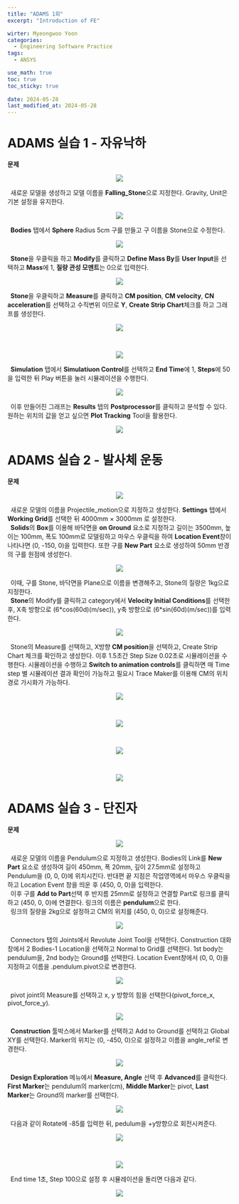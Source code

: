 ```yaml
---
title: "ADAMS 1회"
excerpt: "Introduction of FE"

wirter: Myeongwoo Yoon
categories:
  - Engineering Software Practice
tags:
  - ANSYS

use_math: true
toc: true
toc_sticky: true
 
date: 2024-05-28
last_modified_at: 2024-05-28
---
```


ADAMS 실습 1 - 자유낙하
======
**문제**<br/>
<p align="center"><img src="/assets/img/공학소프트웨어실습/Adams/1회-1-1.png"></p>

&ensp;새로운 모델을 생성하고 모델 이름을 **Falling_Stone**으로 지정한다. Gravity, Unit은 기본 설정을 유지한다.<br/>
<p align="center"><img src="/assets/img/공학소프트웨어실습/Adams/1회-1-2.png"></p>

&ensp;**Bodies** 탭에서 **Sphere** Radius 5cm 구를 만들고 구 이름을 Stone으로 수정한다.<br/>
<p align="center"><img src="/assets/img/공학소프트웨어실습/Adams/1회-1-3.png"></p>

&ensp;**Stone**을 우클릭을 하고 **Modify**를 클릭하고 **Define Mass By**를 **User Input**을 선택하고 **Mass**에 1, **질량 관성 모멘트**는 0으로 입력한다.
<p align="center"><img src="/assets/img/공학소프트웨어실습/Adams/1회-1-4.png"></p>

&ensp;**Stone**을 우클릭하고 **Measure**를 클릭하고 **CM position**, **CM velocity**, **CN acceleration**를 선택하고 수직변위 이므로 **Y**, **Create Strip Chart**체크를 하고 그래프를 생성한다.<br/>
<p align="center"><img src="/assets/img/공학소프트웨어실습/Adams/1회-1-5.png"></p><br/>
<p align="center"><img src="/assets/img/공학소프트웨어실습/Adams/1회-1-6.png"></p>

&ensp;**Simulation** 탭에서 **Simulatiuon Control**를 선택하고 **End Time**에 1, **Steps**에 50을 입력한 뒤 Play 버튼을 눌러 시뮬레이션을 수행한다.<br/>
<p align="center"><img src="/assets/img/공학소프트웨어실습/Adams/1회-1-7.png"></p>

&ensp;이후 만들어진 그래프는 **Results** 탭의 **Postprocessor**를 클릭하고 분석할 수 있다. 원하는 위치의 값을 얻고 싶으면 **Plot Tracking** Tool을 활용한다.<br/>
<p align="center"><img src="/assets/img/공학소프트웨어실습/Adams/1회-1-8.png"></p>

ADAMS 실습 2 - 발사체 운동
======
**문제**<br/>
<p align="center"><img src="/assets/img/공학소프트웨어실습/Adams/1회-2-1.png"></p>

&ensp;새로운 모델의 이름을 Projectile_motion으로 지정하고 생성한다. **Settings** 탭에서 **Working Grid**를 선택한 뒤 4000mm $\times$ 3000mm 로 설정한다.<br/>
&ensp;**Solids**의 **Box**를 이용해 바닥면을 **on Ground** 요소로 지정하고 길이는 3500mm, 높이는 100mm, 폭도 100mm로 모델링하고 마우스 우클릭을 하여 **Location Event**창이 나타나면 (0, -150, 0)을 입력한다. 또한 구를 **New Part** 요소로 생성하여 50mm 반경의 구를 원점에 생성한다.<br/>
<p align="center"><img src="/assets/img/공학소프트웨어실습/Adams/1회-2-2.png"></p>

&ensp;이때, 구를 Stone, 바닥면을 Plane으로 이름을 변경해주고, Stone의 질량은 1kg으로 지정한다.<br/>
&ensp;**Stone**의 Modify를 클릭하고 category에서 **Velocity Initial Conditions**를 선택한 후, X축 방향으로 (6\*cos(60d)(m/sec)), y축 방향으로 (6\*sin(60d)(m/sec))를 입력한다.<br/>
<p align="center"><img src="/assets/img/공학소프트웨어실습/Adams/1회-2-3.png"></p>

&ensp;Stone의 Measure를 선택하고, X방향 **CM position**을 선택하고, Create Strip Chart 체크를 확인하고 생성한다. 이후 1.5초간 Step Size 0.02초로 시뮬레이션을 수행한다. 시뮬레이션을 수행하고 **Switch to animation controls**를 클릭하면 매 Time step 별 시뮬레이션 결과 확인이 가능하고 필요시 Trace Maker를 이용해 CM의 위치 경로 가시화가 가능하다.<br/>
<p align="center"><img src="/assets/img/공학소프트웨어실습/Adams/1회-2-4.png"></p><br/>
<p align="center"><img src="/assets/img/공학소프트웨어실습/Adams/1회-2-5.png"></p><br/>
<p align="center"><img src="/assets/img/공학소프트웨어실습/Adams/1회-2-6.png"></p><br/>
<p align="center"><img src="/assets/img/공학소프트웨어실습/Adams/1회-2-7.png"></p>

ADAMS 실습 3 - 단진자
======
**문제**<br/>
<p align="center"><img src="/assets/img/공학소프트웨어실습/Adams/1회-3-1.png"></p>

&ensp;새로운 모델의 이름을 Pendulum으로 지정하고 생성한다. Bodies의 Link를 **New Part** 요소로 생성하여 길이 450mm, 폭 20mm, 깊이 27.5mm로 설정하고 Pendulum을 (0, 0, 0)에 위치시킨다. 반대편 끝 지점은 작업영역에서 마우스 우클릭을 하고 Location Event 창을 띄운 후 (450, 0, 0)을 입력한다.<br/>
&ensp;이후 구를 **Add to Part**선택 후 반지름 25mm로 설정하고 연결할 Part로 링크를 클릭하고 (450, 0, 0)에 연결한다. 링크의 이름은 **pendulum**으로 한다.<br/>
&ensp;링크의 질량을 2kg으로 설정하고 CM의 위치를 (450, 0, 0)으로 설정해준다.<br/>
<p align="center"><img src="/assets/img/공학소프트웨어실습/Adams/1회-3-2.png"></p>

&ensp;Connectors 탭의 Joints에서 Revolute Joint Tool을 선택한다. Construction 대화창에서 2 Bodies-1 Location을 선택하고 Normal to Grid를 선택한다. 1st body는 pendulum을, 2nd body는 Ground를 선택한다. Location Event창에서 (0, 0, 0)을 지정하고 이름을 .pendulum.pivot으로 변경한다.<br/>
<p align="center"><img src="/assets/img/공학소프트웨어실습/Adams/1회-3-3.png"></p>

&ensp;pivot joint의 Measure를 선택하고 x, y 방향의 힘을 선택한다(pivot_force_x, pivot_force_y).<br/>
<p align="center"><img src="/assets/img/공학소프트웨어실습/Adams/1회-3-4.png"></p>

&ensp;**Construction** 툴박스에서 Marker를 선택하고 Add to Ground를 선택하고 Global XY를 선택한다. Marker의 위치는 (0, -450, 0)으로 설정하고 이름을 angle_ref로 변경한다.<br/>
<p align="center"><img src="/assets/img/공학소프트웨어실습/Adams/1회-3-5.png"></p>

&ensp;**Design Exploration** 메뉴에서 **Measure, Angle** 선택 후 **Advanced**를 클릭한다. **First Marker**는 pendulum의 marker(cm), **Middle Marker**는 pivot, **Last Marker**는 Ground의 marker를 선택한다.<br/>
<p align="center"><img src="/assets/img/공학소프트웨어실습/Adams/1회-3-6.png"></p>

&ensp;다음과 같이 Rotate에 -85를 입력한 뒤, pedulum을 +y방향으로 회전시켜준다.<br/>
<p align="center"><img src="/assets/img/공학소프트웨어실습/Adams/1회-3-7.png"></p><br/>
<p align="center"><img src="/assets/img/공학소프트웨어실습/Adams/1회-3-8.png"></p>

&ensp;End time 1초, Step 100으로 설정 후 시뮬레이션을 돌리면 다음과 같다.<br/>
<p align="center"><img src="/assets/img/공학소프트웨어실습/Adams/1회-3-9.png"></p>